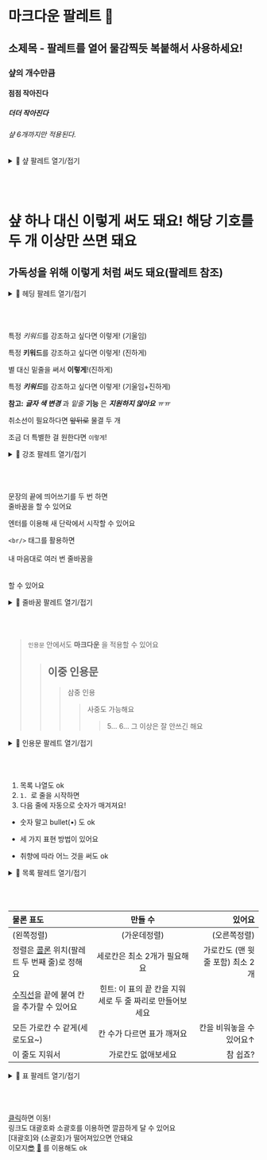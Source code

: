 # 마크다운 팔레트 🎨
## 소제목 - 팔레트를 열어 물감찍듯 복붙해서 사용하세요!
### 샾의 개수만큼
#### 점점 작아진다
##### 더더 작아진다
###### 샾 6개까지만 적용된다.

<details>
<summary>🎨 샾 팔레트 열기/접기</summary>
<div markdown="1">  
  
```
# 마크다운 팔레트 🎨
## 소제목 - 물감찍듯 복붙해서 사용하세요!
### 샾의 개수만큼
#### 점점 작아진다
##### 더더 작아진다
###### 샾 6개까지만 적용된다.
```
</div>
</details>
<br/><br/><br/>

샾 하나 대신 이렇게 써도 돼요! 해당 기호를 두 개 이상만 쓰면 돼요
==

가독성을 위해 이렇게 처럼 써도 돼요(팔레트 참조)
-----------------------------

<details>
<summary>🎨 헤딩 팔레트 열기/접기</summary>
<div markdown="1">  

```
샾 하나 대신 이렇게 써도 돼요! 밑줄은 두 개 이상만 쓰면 돼요
==

가독성을 위해 정말 밑줄처럼 써도 돼요
-----------------------------
```
</div>
</details>
<br/><br/><br/>

특정 *키워드*를 강조하고 싶다면 이렇게! (기울임)

특정 **키워드**를 강조하고 싶다면 이렇게! (진하게)

별 대신 밑줄을 써서 __이렇게__!(진하게)

특정 ***키워드***를 강조하고 싶다면 이렇게! (기울임+진하게)

**참고:** **_글자 색 변경_** 과 *밑줄* __기능__ 은 __*지원하지 않아요*__ _ㅠㅠ_

취소선이 필요하다면 ~~앞뒤로~~ 물결 두 개

조금 더 특별한 걸 원한다면 `이렇게`!

<details>
<summary>🎨 강조 팔레트 열기/접기</summary>
<div markdown="1"> 

```
특정 *키워드*를 강조하고 싶다면 이렇게! (기울임)  
특정 **키워드**를 강조하고 싶다면 이렇게! (진하게)  
별 대신 밑줄을 써서 __이렇게__!(진하게) 
특정 ***키워드***를 강조하고 싶다면 이렇게! (기울임+진하게)  
**참고:** **_글자 색 변경_** 과 *밑줄* __기능__ 은 __*지원하지 않아요*__ _ㅠㅠ_
취소선이 필요하다면 ~~앞뒤로~~ 물결 두 개  
조금 더 특별한 걸 원한다면 `이렇게`!
```
</div>
</details>
<br/><br/><br/>

문장의 끝에 띄어쓰기를 두 번 하면  
줄바꿈을 할 수 있어요

엔터를 이용해 새 단락에서 시작할 수 있어요

`<br/>` 태그를 활용하면
<br/><br/>
내 마음대로 여러 번 줄바꿈을
<br/><br/><br/>
할 수 있어요

<details>
<summary>🎨 줄바꿈 팔레트 열기/접기</summary>
<div markdown="1"> 
  
```
문장의 끝에 띄어쓰기를 두 번 하면  
줄바꿈을 할 수 있어요

엔터를 이용해 새 단락에서 시작할 수 있어요

`<br/>`태그를 활용하면
<br/><br/>
내 마음대로 여러 번 줄바꿈을
<br/><br/><br/>
할 수 있어요
```
</div>
</details>
<br/><br/><br/>

> `인용문` 안에서도 __마크다운__ 을 적용할 수 있어요
>	> ## 이중 인용문
>	>	> 삼중 인용
>	> > > 사중도 가능해요
>	> > > > 5... 6... 그 이상은 잘 안쓰긴 해요

<details>
<summary>🎨 인용문 팔레트 열기/접기</summary>
<div markdown="1"> 
	
```
> `인용문` 안에서도 __마크다운__ 을 적용할 수 있어요
>	> ## 이중 인용문
>	>	> 삼중 인용
>	> > > 사중도 가능해요
>	> > > > 5... 6... 그 이상은 잘 안쓰긴 해요
```
</div>
</details>
<br/><br/><br/>

1. 목록 나열도 ok
2. `1. `로 줄을 시작하면
3. 다음 줄에 자동으로 숫자가 매겨져요!

* 숫자 말고 bullet(•) 도 ok
- 세 가지 표현 방법이 있어요
+ 취향에 따라 어느 것을 써도 ok

<details>
<summary>🎨 목록 팔레트 열기/접기</summary>
<div markdown="1"> 
	
```
1. 목록 나열도 ok
2. `1. `로 줄을 시작하면
3. 다음 줄에 자동으로 숫자가 매겨져요!

* 숫자 말고 bullet(•) 도 ok
- 세 가지 표현 방법이 있어요
+ 취향에 따라 어느 것을 써도 ok
```
</div>
</details>
<br/><br/><br/>

|물론 표도|만들 수|있어요|
|:---|:---:|---:|
|(왼쪽정렬)|(가운데정렬)|(오른쪽정렬)|
|정렬은 [콜론](https://ko.wikipedia.org/wiki/%EC%8C%8D%EC%A0%90) 위치(팔레트 두 번째 줄)로 정해요|세로칸은 최소 2개가 필요해요|가로칸도 (맨 윗줄 포함) 최소 2개|
|[수직선](https://ko.wikipedia.org/wiki/%EC%88%98%EC%A7%81%EC%84%A0_(%EA%B8%B0%ED%98%B8))을 끝에 붙여 칸을 추가할 수 있어요|힌트: 이 표의 끝 칸을 지워 세로 두 줄 짜리로 만들어보세요||
|모든 가로칸 수 같게(세로도요~)|칸 수가 다르면 표가 깨져요|칸을 비워놓을 수 있어요↑|
|이 줄도 지워서|가로칸도 없애보세요|참 쉽죠?|

<details>
<summary>🎨 표 팔레트 열기/접기</summary>
<div markdown="1"> 
	
```
|물론 표도|만들 수|있어요|
|:---|:---:|---:|
|(왼쪽정렬)|(가운데정렬)|(오른쪽정렬)|
|정렬은 [콜론](https://ko.wikipedia.org/wiki/%EC%8C%8D%EC%A0%90) 위치로(두 번째 줄) 정해요|세로칸은 최소 2개가 필요해요|가로칸도 (맨 윗줄 포함) 최소 2개|
|[수직선](https://ko.wikipedia.org/wiki/%EC%88%98%EC%A7%81%EC%84%A0_(%EA%B8%B0%ED%98%B8)을 끝에 붙여 칸을 추가할 수 있어요|힌트: 이 표의 끝 칸을 지워 세로 두 줄 짜리로 만들어보세요||
|모든 가로칸 수 같게(세로도요~)|칸 수가 다르면 표가 깨져요|칸을 비워놓을 수 있어요↑|
|이 줄도 지워서|가로칸도 없애보세요|참 쉽죠?|
```
</div>
</details>
<br/><br/><br/>

[클릭](https://github.com/INU-Fake-Developers/INU-Fake-Developers)하면 이동!  
링크도 대괄호롸 소괄호를 이용하면 깔끔하게 달 수 있어요  
[대괄호]와 (소괄호)가 떨어져있으면 안돼요  
이모지[😎](https://github.com/INU-Fake-Developers/INU-Fake-Developers)
[🎨](https://github.com/INU-Fake-Developers/INU-Fake-Developers/blob/main/markdown-palette.md)
를 이용해도 ok





